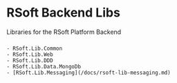 # RSoft Backend Libs

Libraries for the RSoft Platform Backend

###
	- RSoft.Lib.Common
	- RSoft.Lib.Web
	- RSoft.Lib.DDD
	- RSoft.Lib.Data.MongoDb
	- [RSoft.Lib.Messaging](/docs/rsoft-lib-messaging.md)
	
